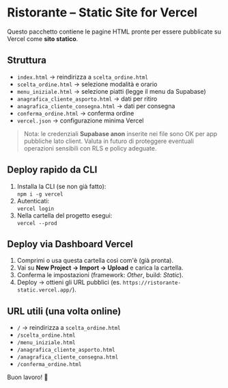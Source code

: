 # Ristorante – Static Site for Vercel

Questo pacchetto contiene le pagine HTML pronte per essere pubblicate su Vercel come **sito statico**.

## Struttura
- `index.html` → reindirizza a `scelta_ordine.html`
- `scelta_ordine.html` → selezione modalità e orario
- `menu_iniziale.html` → selezione piatti (legge il menu da Supabase)
- `anagrafica_cliente_asporto.html` → dati per ritiro
- `anagrafica_cliente_consegna.html` → dati per consegna
- `conferma_ordine.html` → conferma ordine
- `vercel.json` → configurazione minima Vercel

> Nota: le credenziali **Supabase anon** inserite nei file sono OK per app pubbliche lato client. Valuta in futuro di proteggere eventuali operazioni sensibili con RLS e policy adeguate.

## Deploy rapido da CLI
1. Installa la CLI (se non già fatto):  
   `npm i -g vercel`
2. Autenticati:  
   `vercel login`
3. Nella cartella del progetto esegui:  
   `vercel --prod`

## Deploy via Dashboard Vercel
1. Comprimi o usa questa cartella così com'è (già pronta).  
2. Vai su **New Project → Import → Upload** e carica la cartella.  
3. Conferma le impostazioni (framework: *Other*, build: *Static*).  
4. Deploy → ottieni gli URL pubblici (es. `https://ristorante-static.vercel.app/`).

## URL utili (una volta online)
- `/` → reindirizza a `scelta_ordine.html`
- `/scelta_ordine.html`
- `/menu_iniziale.html`
- `/anagrafica_cliente_asporto.html`
- `/anagrafica_cliente_consegna.html`
- `/conferma_ordine.html`

Buon lavoro! 🍕
